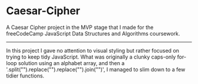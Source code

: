 # Caesar-Cipher
A Caesar Cipher project in the MVP stage that I made for the freeCodeCamp JavaScript Data Structures and Algorithms coursework.

----------

In this project I gave no attention to visual styling but rather focused on trying to keep tidy JavaScript. What was originally a clunky caps-only for-loop solution using an alphabet array, and then a '.split("").replace("<caps>").replace("<lowercase>").join("")', I managed to slim down to a few tidier functions.

